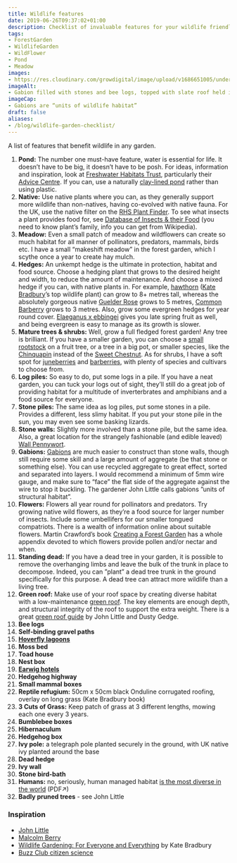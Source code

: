 ```yaml
---
title: Wildlife features
date: 2019-06-26T09:37:02+01:00
description: Checklist of invaluable features for your wildlife friendly garden
tags: 
- ForestGarden
- WildlifeGarden
- WildFlower
- Pond
- Meadow
images: 
- https://res.cloudinary.com/growdigital/image/upload/v1686651005/undergrove/gabion-pillar-fence-230522.jpg
imageAlt: 
- Gabion filled with stones and bee logs, topped with slate roof held in place by old bricks
imageCap:
- Gabions are “units of wildlife habitat”
draft: false
aliases: 
- /blog/wildlife-garden-checklist/
---
```


A list of features that benefit wildlife in any garden.

1. **Pond:** The number one must-have feature, water is essential for life. It doesn’t have to be big, it doesn’t have to be posh. For ideas, information and inspiration, look at [Freshwater Habitats Trust](https://freshwaterhabitats.org.uk), particularly their [Advice Centre](https://freshwaterhabitats.org.uk/pond-clinic/). If you can, use a naturally [clay-lined pond](/clay-lined-pond/) rather than using plastic.
2. **Native:** Use native plants where you can, as they generally support more wildlife than non-natives, having co-evolved with native fauna. For the UK, use the native filter on the [RHS Plant Finder](https://www.rhs.org.uk/Plants/Search-Form). To see what insects a plant provides food for, see [Database of Insects & their Food](https://www.brc.ac.uk/dbif/hosts.aspx) (you need to know plant’s family, info you can get from Wikipedia).
3. **Meadow:** Even a small patch of meadow and wildflowers can create so much habitat for all manner of pollinators, predators, mammals, birds etc. I have a small “makeshift meadow” in the forest garden, which I scythe once a year to create hay mulch. 
4. **Hedges:** An unkempt hedge is the ultimate in protection, habitat and food source. Choose a hedging plant that grows to the desired height and width, to reduce the amount of maintenance. And choose a mixed hedge if you can, with native plants in. For example, [hawthorn](https://pfaf.org/user/Plant.aspx?LatinName=Crataegus+monogyna) ([Kate Bradbury](https://mobile.twitter.com/Kate_Bradbury)’s top wildlife plant) can grow to 8+ metres tall, whereas the absolutely gorgeous native [Guelder Rose](https://pfaf.org/user/Plant.aspx?LatinName=Viburnum+opulus) grows to 5 metres, [Common Barberry](https://pfaf.org/user/plant.aspx?LatinName=Berberis+vulgaris) grows to 3 metres. Also, grow some evergreen hedges for year round cover. [Elaeganus x ebbingei](https://pfaf.org/user/plant.aspx?LatinName=Elaeagnus+x+ebbingei) gives you late spring fruit as well, and being evergreen is easy to manage as its growth is slower.
5. **Mature trees & shrubs:** Well, grow a full fledged forest garden! Any tree is brilliant. If you have a smaller garden, you can choose a [small rootstock](https://www.forestgarden.wales/blog/rootstock-reference/) on a fruit tree, or a tree in a big pot, or smaller species, like the [Chinquapin](https://pfaf.org/user/plant.aspx?LatinName=Castanea+pumila) instead of the [Sweet Chestnut](https://pfaf.org/user/plant.aspx?LatinName=Castanea+sativa). As for shrubs, I have a soft spot for [juneberries](https://en.wikipedia.org/wiki/Amelanchier) and [barberries](https://en.wikipedia.org/wiki/Berberis), with plenty of species and cultivars to choose from.
6. **Log piles:** So easy to do, put some logs in a pile. If you have a neat garden, you can tuck your logs out of sight, they’ll still do a great job of providing habitat for a multitude of inverterbrates and amphibians and a food source for everyone.
7. **Stone piles:** The same idea as log piles, put some stones in a pile. Provides a different, less slimy habitat. If you put your stone pile in the sun, you may even see some basking lizards.
8. **Stone walls:** Slightly more involved than a stone pile, but the same idea. Also, a great location for the strangely fashionable (and edible leaved) [Wall Pennywort](https://pfaf.org/user/plant.aspx?latinname=Umbilicus+rupestris).
10. **Gabions:** [Gabions](https://en.wikipedia.org/wiki/Gabion) are much easier to construct than stone walls, though still require some skill and a large amount of aggregate (be that stone or something else). You can use recycled aggregate to great effect, sorted and separated into layers. I would recommend a minimum of 5mm wire gauge, and make sure to “face” the flat side of the aggregate against the wire to stop it buckling. The gardener John Little calls gabions ”units of structural habitat”.
11. **Flowers:** Flowers all year round for pollinators and predators. Try growing native wild flowers, as they’re a food source for larger number of insects. Include some umbellifers for our smaller tongued compatriots. There is a wealth of information online about suitable flowers. Martin Crawford’s book [Creating a Forest Garden](https://www.agroforestry.co.uk/product/creating-a-forest-garden-2/) has a whole appendix devoted to which flowers provide pollen and/or nectar and when.
12. **Standing dead:** If you have a dead tree in your garden, it is possible to remove the overhanging limbs and leave the bulk of the trunk in place to decompose. Indeed, you can ”plant” a dead tree trunk in the ground specifically for this purpose. A dead tree can attract more wildlife than a living tree.
13. **Green roof:** Make use of your roof space by creating diverse habitat with a low-maintenance [green roof](https://en.wikipedia.org/wiki/Green_roof). The key elements are enough depth, and structural integrity of the roof to support the extra weight. There is a great [green roof guide](https://en.wikipedia.org/wiki/Green_roof) by John Little and Dusty Gedge. 
14. **Bee logs**
15. **Self-binding gravel paths**
16. **[Hoverfly lagoons](https://www.thebuzzclub.uk/hoverfly-lagoons)**
17. **Moss bed**
18. **Toad house**
19. **Nest box**
20. **[Earwig hotels](https://www.thebuzzclub.uk/earwigo)**
21. **Hedgehog highway**
22. **Small mammal boxes**
23. **Reptile refugium:** 50cm x 50cm black Onduline corrugated roofing, overlay on long grass (Kate Bradbury book)
24. **3 Cuts of Grass:** Keep patch of grass at 3 different lengths, mowing each one every 3 years. 
25. **Bumblebee boxes**
26. **Hibernaculum** 
27. **Hedgehog box**
28. **Ivy pole:** a telegraph pole planted securely in the ground, with UK native ivy planted around the base
29. **Dead hedge**
30. **Ivy wall**
31. **Stone bird-bath**
32. **Humans:** no, seriously, human managed habitat [is the most diverse in the world](https://res.cloudinary.com/growdigital/image/upload/v1710705274/When-culture-supports-biodiversity-Kull-Kukk-Lotman-2003.pdf) (PDF↗) 
33. **Badly pruned trees** - see John Little

### Inspiration

* [John Little](https://www.grassroofcompany.co.uk/)
* [Malcolm Berry](https://www.facebook.com/The-Dreaded-Gardener-1403035606578314/)
* [Wildlife Gardening: For Everyone and Everything](https://www.bloomsbury.com/uk/wildlife-gardening-9781472956057/) by Kate Bradbury
* [Buzz Club citizen science](https://www.thebuzzclub.uk/projects-overview)
